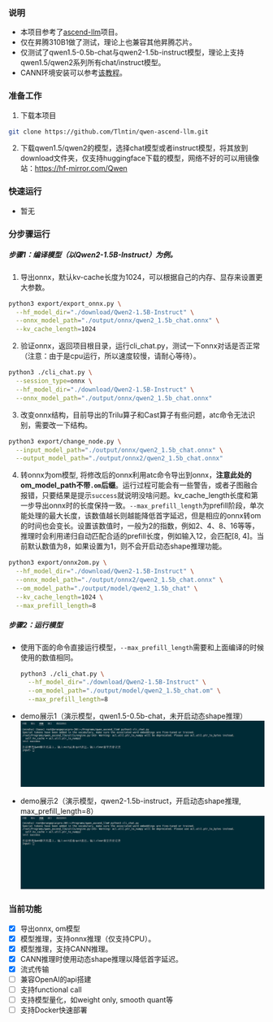 ### 说明
- 本项目参考了[ascend-llm](https://gitee.com/yinghuo302/ascend-llm)项目。
- 仅在昇腾310B1做了测试，理论上也兼容其他昇腾芯片。
- 仅测试了qwen1.5-0.5b-chat与qwen2-1.5b-instruct模型，理论上支持qwen1.5/qwen2系列所有chat/instruct模型。
- CANN环境安装可以参考[该教程](https://www.hiascend.com/forum/thread-0286155882998311250-1-1.html)。

### 准备工作
1. 下载本项目
  ```bash
  git clone https://github.com/Tlntin/qwen-ascend-llm.git
  ```
2. 下载qwen1.5/qwen2的模型，选择chat模型或者instruct模型，将其放到download文件夹，仅支持huggingface下载的模型，网络不好的可以用镜像站：https://hf-mirror.com/Qwen


### 快速运行
- 暂无


### 分步骤运行
##### 步骤1：编译模型（以Qwen2-1.5B-Instruct）为例。
1. 导出onnx，默认kv-cache长度为1024，可以根据自己的内存、显存来设置更大参数。
  ```bash
  python3 export/export_onnx.py \
    --hf_model_dir="./download/Qwen2-1.5B-Instruct" \
    --onnx_model_path="./output/onnx/qwen2_1.5b_chat.onnx" \
    --kv_cache_length=1024
  ```

2. 验证onnx，返回项目根目录，运行cli_chat.py，测试一下onnx对话是否正常（注意：由于是cpu运行，所以速度较慢，请耐心等待）。
  ```bash
  python3 ./cli_chat.py \
    --session_type=onnx \
    --hf_model_dir="./download/Qwen2-1.5B-Instruct" \
    --onnx_model_path="./output/onnx/qwen2_1.5b_chat.onnx"
  ```

3. 改变onnx结构，目前导出的Trilu算子和Cast算子有些问题，atc命令无法识别，需要改一下结构。
  ```bash
  python3 export/change_node.py \
    --input_model_path="./output/onnx/qwen2_1.5b_chat.onnx" \
    --output_model_path="./output/onnx2/qwen2_1.5b_chat.onnx"
  ```

4. 转onnx为om模型, 将修改后的onnx利用atc命令导出到onnx，**注意此处的om_model_path不带`.om`后缀**。运行过程可能会有一些警告，或者子图融合报错，只要结果是提示`success`就说明没啥问题。kv_cache_length长度和第一步导出onnx时的长度保持一致。`--max_prefill_length`为prefill阶段，单次能处理的最大长度，该数值越长则越能降低首字延迟，但是相应的onnx转om的时间也会变长。设置该数值时，一般为2的指数，例如2、4、8、16等等，推理时会利用递归自动匹配合适的prefill长度，例如输入12，会匹配[8, 4]。当前默认数值为8，如果设置为1，则不会开启动态shape推理功能。
  ```bash
  python3 export/onnx2om.py \
    --hf_model_dir="./download/Qwen2-1.5B-Instruct" \
    --onnx_model_path="./output/onnx2/qwen2_1.5b_chat.onnx" \
    --om_model_path="./output/model/qwen2_1.5b_chat" \
    --kv_cache_length=1024 \
    --max_prefill_length=8
  ```


##### 步骤2：运行模型
- 使用下面的命令直接运行模型，`--max_prefill_length`需要和上面编译的时候使用的数值相同。
  ```bash
  python3 ./cli_chat.py \
    --hf_model_dir="./download/Qwen2-1.5B-Instruct" \
    --om_model_path="./output/model/qwen2_1.5b_chat.om" \
    --max_prefill_length=8
  ```

- demo展示1（演示模型，qwen1.5-0.5b-chat，未开启动态shape推理）
![](./image/qwen1.5_0.5b_chat.gif)

- demo展示2（演示模型，qwen2-1.5b-instruct，开启动态shape推理, max_prefill_length=8）
![](./image/qwen2-1.5b-instruct.gif)


### 当前功能
- [x] 导出onnx, om模型
- [x] 模型推理，支持onnx推理（仅支持CPU）。
- [x] 模型推理，支持CANN推理。
- [x] CANN推理时使用动态shape推理以降低首字延迟。
- [x] 流式传输
- [ ] 兼容OpenAI的api搭建
- [ ] 支持functional call
- [ ] 支持模型量化，如weight only, smooth quant等
- [ ] 支持Docker快速部署